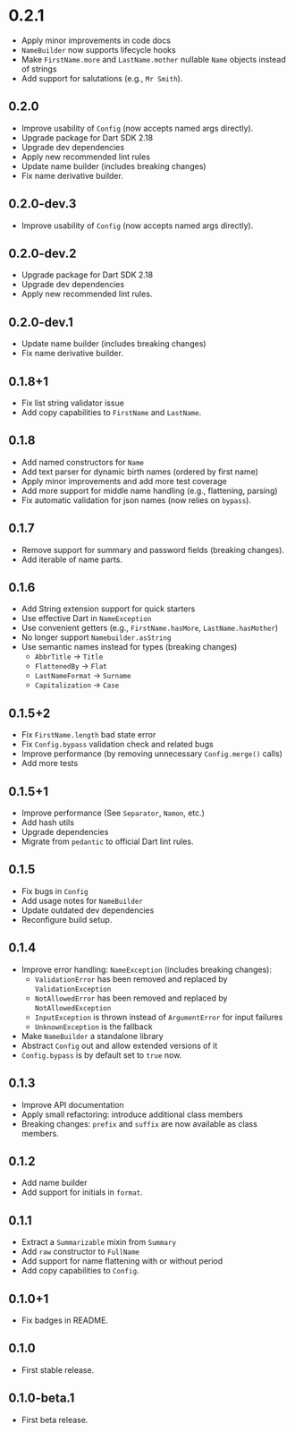 # 0.2.1

- Apply minor improvements in code docs
- `NameBuilder` now supports lifecycle hooks
- Make `FirstName.more` and `LastName.mother` nullable `Name` objects instead of strings
- Add support for salutations (e.g., `Mr Smith`).

## 0.2.0

- Improve usability of `Config` (now accepts named args directly).
- Upgrade package for Dart SDK 2.18
- Upgrade dev dependencies
- Apply new recommended lint rules
- Update name builder (includes breaking changes)
- Fix name derivative builder.

## 0.2.0-dev.3

- Improve usability of `Config` (now accepts named args directly).

## 0.2.0-dev.2

- Upgrade package for Dart SDK 2.18
- Upgrade dev dependencies
- Apply new recommended lint rules.

## 0.2.0-dev.1

- Update name builder (includes breaking changes)
- Fix name derivative builder.

## 0.1.8+1

- Fix list string validator issue
- Add copy capabilities to `FirstName` and `LastName`.

## 0.1.8

- Add named constructors for `Name`
- Add text parser for dynamic birth names (ordered by first name)
- Apply minor improvements and add more test coverage
- Add more support for middle name handling (e.g., flattening, parsing)
- Fix automatic validation for json names (now relies on `bypass`).

## 0.1.7

- Remove support for summary and password fields (breaking changes).
- Add iterable of name parts.

## 0.1.6

- Add String extension support for quick starters
- Use effective Dart in `NameException`
- Use convenient getters (e.g., `FirstName.hasMore`, `LastName.hasMother`)
- No longer support `Namebuilder.asString`
- Use semantic names instead for types (breaking changes)
  - `AbbrTitle` -> `Title`
  - `FlattenedBy` -> `Flat`
  - `LastNameFormat` -> `Surname`
  - `Capitalization` -> `Case`

## 0.1.5+2

- Fix `FirstName.length` bad state error
- Fix `Config.bypass` validation check and related bugs
- Improve performance (by removing unnecessary `Config.merge()` calls)
- Add more tests

## 0.1.5+1

- Improve performance (See `Separator`, `Namon`, etc.)
- Add hash utils
- Upgrade dependencies
- Migrate from `pedantic` to official Dart lint rules.

## 0.1.5

- Fix bugs in `Config`
- Add usage notes for `NameBuilder`
- Update outdated dev dependencies
- Reconfigure build setup.

## 0.1.4

- Improve error handling: `NameException` (includes breaking changes):
  - `ValidationError` has been removed and replaced by `ValidationException`
  - `NotAllowedError` has been removed and replaced by `NotAllowedException`
  - `InputException` is thrown instead of `ArgumentError` for input failures
  - `UnknownException` is the fallback
- Make `NameBuilder` a standalone library
- Abstract `Config` out and allow extended versions of it
- `Config.bypass` is by default set to `true` now.

## 0.1.3

- Improve API documentation
- Apply small refactoring: introduce additional class members
- Breaking changes: `prefix` and `suffix` are now available as class members.

## 0.1.2

- Add name builder
- Add support for initials in `format`.

## 0.1.1

- Extract a `Summarizable` mixin from `Summary`
- Add `raw` constructor to `FullName`
- Add support for name flattening with or without period
- Add copy capabilities to `Config`.

## 0.1.0+1

- Fix badges in README.

## 0.1.0

- First stable release.

## 0.1.0-beta.1

- First beta release.
